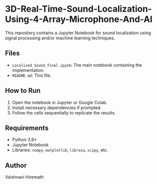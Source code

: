 # 3D-Real-Time-Sound-Localization-Using-4-Array-Microphone-And-AI

This repository contains a Jupyter Notebook for sound localization using signal processing and/or machine learning techniques.

## Files

- `Localized_Sound_final.ipynb`: The main notebook containing the implementation.
- `README.md`: This file.

## How to Run

1. Open the notebook in Jupyter or Google Colab.
2. Install necessary dependencies if prompted.
3. Follow the cells sequentially to replicate the results.

## Requirements

- Python 3.8+
- Jupyter Notebook
- Libraries: `numpy`, `matplotlib`, `librosa`, `scipy`, etc.

## Author

Vaishnavi Hiremath
